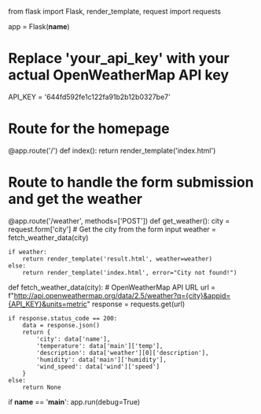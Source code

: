 from flask import Flask, render_template, request
import requests

app = Flask(__name__)

# Replace 'your_api_key' with your actual OpenWeatherMap API key
API_KEY = '644fd592fe1c122fa91b2b12b0327be7'

# Route for the homepage
@app.route('/')
def index():
    return render_template('index.html')

# Route to handle the form submission and get the weather
@app.route('/weather', methods=['POST'])
def get_weather():
    city = request.form['city']  # Get the city from the form input
    weather = fetch_weather_data(city)
    
    if weather:
        return render_template('result.html', weather=weather)
    else:
        return render_template('index.html', error="City not found!")

def fetch_weather_data(city):
    # OpenWeatherMap API URL
    url = f"http://api.openweathermap.org/data/2.5/weather?q={city}&appid={API_KEY}&units=metric"
    response = requests.get(url)
    
    if response.status_code == 200:
        data = response.json()
        return {
            'city': data['name'],
            'temperature': data['main']['temp'],
            'description': data['weather'][0]['description'],
            'humidity': data['main']['humidity'],
            'wind_speed': data['wind']['speed']
        }
    else:
        return None

if __name__ == '__main__':
    app.run(debug=True)
